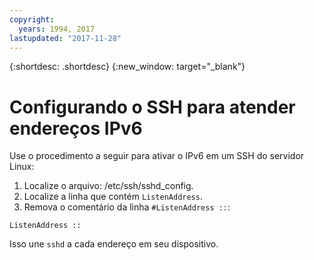 ```yaml
---
copyright:
  years: 1994, 2017
lastupdated: "2017-11-28"
---
```


{:shortdesc: .shortdesc}
{:new_window: target="_blank"}

# Configurando o SSH para atender endereços IPv6

Use o procedimento a seguir para ativar o IPv6 em um SSH do servidor Linux:
1. Localize o arquivo: /etc/ssh/sshd_config.
2. Localize a linha que contém `ListenAddress`.
3. Remova o comentário da linha `#ListenAddress ::`:
```
ListenAddress ::
```

Isso une `sshd` a cada endereço em seu dispositivo.
